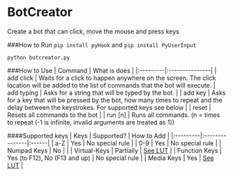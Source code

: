 # BotCreator
Create a bot that can click, move the mouse and press keys

###How to Run
`pip install pyHook`  and 
`pip install PyUserInput`

`python botcreator.py`

###How to Use
| Command  | What is does   |
|:---------|:---------------|
| add click | Waits for a click to happen anywhere on the screen. The click location will be added to the list of commands that the bot will execute.
| add typing     | Asks for a string that will be typed by the bot. |
| add key      | Asks for a key that will be pressed by the bot, how many times to repeat and the delay between the keystrokes. For supported keys see below |
| reset   | Resets all commands to the bot |
| run [n] | Runs all commands. (n = times to repeat (-1 is infinite, invalid arguments are treated as 1))

####Supported keys
| Keys  | Supported?   | How to Add |
|:---------|:---------------|:------|
| a-Z | Yes | No special rule |
| 0-9 | Yes | No special rule |
| Numpad Keys | No | |
| Virtual-Keys | Partially | [See LUT](docs/virtual-keys.md) |
| Function Keys | Yes (to F12), No (F13 and up) | No special rule |
| Media Keys | Yes | [See LUT](docs/media-keys.md) |
